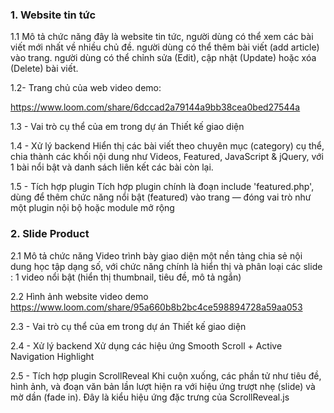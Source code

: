 ### 1. Website tin tức

   1.1 Mô tả chức năng
   đây là website tin tức, người dùng có thể xem các bài viết mới nhất về nhiều chủ đề.
   người dùng có thể thêm bài viết (add article) vào trang.
   người dùng có thể chỉnh sửa (Edit), cập nhật (Update) hoặc xóa (Delete) bài viết.
   
   1.2- Trang chủ của web video demo:

   https://www.loom.com/share/6dccad2a79144a9bb38cea0bed27544a 

   1.3 - Vai trò cụ thể của em trong dự án
   Thiết kế giao diện

   1.4 -  Xử lý backend
   Hiển thị các bài viết theo chuyên mục (category) cụ thể, chia thành các khối nội dung như Videos, Featured, JavaScript & jQuery, với 1 bài nổi bật và danh sách liên kết các bài còn lại.
  
   1.5 - Tích hợp plugin
   Tích hợp plugin chính là đoạn include 'featured.php', dùng để thêm chức năng nổi bật (featured) vào trang — đóng vai trò như một plugin nội bộ hoặc module mở rộng


### 2. Slide Product 

   2.1 Mô tả chức năng
    Video trình bày giao diện một nền tảng chia sẻ nội dung học tập dạng số, với chức năng chính là hiển thị và phân loại các slide :
    1 video nổi bật (hiển thị thumbnail, tiêu đề, mô tả ngắn)
   
   2.2 Hình ảnh website video demo
     https://www.loom.com/share/95a660b8b2bc4ce598894728a59aa053
  
   2.3 - Vai trò cụ thể của em trong dự án
    Thiết kế giao diện

   2.4 -  Xử lý backend
   Xử dụng các hiệu ứng Smooth Scroll + Active Navigation Highlight
   
   2.5 - Tích hợp plugin
   ScrollReveal
   Khi cuộn xuống, các phần tử như tiêu đề, hình ảnh, và đoạn văn bản lần lượt hiện ra với hiệu ứng trượt nhẹ (slide) và mờ dần (fade in).
   Đây là kiểu hiệu ứng đặc trưng của ScrollReveal.js
